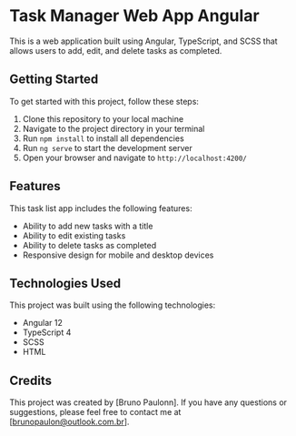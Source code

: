 # Task Manager Web App Angular

This is a web application built using Angular, TypeScript, and SCSS that allows users to add, edit, and delete tasks as completed.

## Getting Started

To get started with this project, follow these steps:

1. Clone this repository to your local machine
2. Navigate to the project directory in your terminal
3. Run `npm install` to install all dependencies
4. Run `ng serve` to start the development server
5. Open your browser and navigate to `http://localhost:4200/`

## Features

This task list app includes the following features:

- Ability to add new tasks with a title
- Ability to edit existing tasks
- Ability to delete tasks as completed
- Responsive design for mobile and desktop devices

## Technologies Used

This project was built using the following technologies:

- Angular 12
- TypeScript 4
- SCSS
- HTML

## Credits

This project was created by [Bruno Paulonn]. If you have any questions or suggestions, please feel free to contact me at [brunopaulon@outlook.com.br].